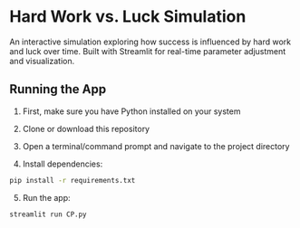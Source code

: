 # Hard Work vs. Luck Simulation

An interactive simulation exploring how success is influenced by hard work and luck over time. Built with Streamlit for real-time parameter adjustment and visualization.

## Running the App

1. First, make sure you have Python installed on your system

2. Clone or download this repository

3. Open a terminal/command prompt and navigate to the project directory

4. Install dependencies:

```bash
pip install -r requirements.txt
```

5. Run the app:

```bash
streamlit run CP.py
```

